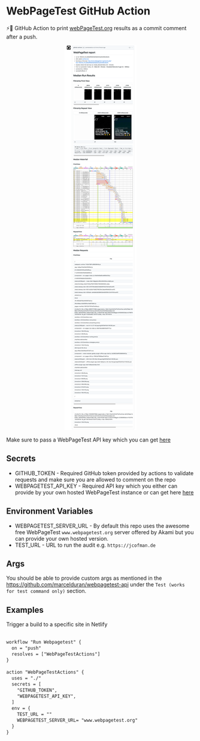 # WebPageTest GitHub Action

⚡️🚀 GitHub Action to print [webPageTest.org](https://www.webpagetest.org/) results as a commit comment after a push.

<p align="center">
  <img alt="example image" src="https://github.com/JCofman/webPagetestAction/blob/master/example.png"/>
</p>

Make sure to pass a WebPageTest API key which you can get [here](https://www.webpagetest.org/getkey.php)

## Secrets

- GITHUB_TOKEN - Required GitHub token provided by actions to validate requests and make sure you are allowed to comment on the repo
- WEBPAGETEST_API_KEY - Required API key which you either can provide by your own hosted WebPageTest instance or can get here [here](https://www.webpagetest.org/getkey.php)

## Environment Variables

- WEBPAGETEST_SERVER_URL - By default this repo uses the awesome free WebPageTest `www.webpagetest.org` server offered by Akami but you can provide your own hosted version.
- TEST_URL - URL to run the audit e.g. `https://jcofman.de`

## Args

You should be able to provide custom args as mentioned in the https://github.com/marcelduran/webpagetest-api under the `Test (works for test command only)` section.

## Examples

Trigger a build to a specific site in Netlify

```hcl

workflow "Run Webpagetest" {
  on = "push"
  resolves = ["WebPageTestActions"]
}

action "WebPageTestActions" {
  uses = "./"
  secrets = [
    "GITHUB_TOKEN",
    "WEBPAGETEST_API_KEY",
  ]
  env = {
    TEST_URL = ""
    WEBPAGETEST_SERVER_URL= "www.webpagetest.org"
  }
}

```
